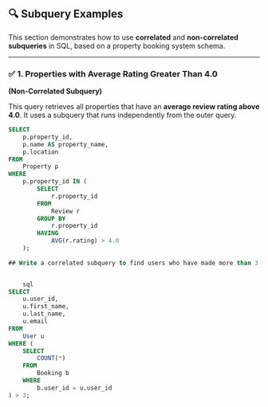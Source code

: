 ## 🔍 Subquery Examples

This section demonstrates how to use **correlated** and **non-correlated subqueries** in SQL, based on a property booking system schema.

---

### ✅ 1. Properties with Average Rating Greater Than 4.0  
**(Non-Correlated Subquery)**

This query retrieves all properties that have an **average review rating above 4.0**. It uses a subquery that runs independently from the outer query.

```sql
SELECT 
    p.property_id,
    p.name AS property_name,
    p.location
FROM 
    Property p
WHERE 
    p.property_id IN (
        SELECT 
            r.property_id
        FROM 
            Review r
        GROUP BY 
            r.property_id
        HAVING 
            AVG(r.rating) > 4.0
    );
    
## Write a correlated subquery to find users who have made more than 3 bookings.


    sql
SELECT 
    u.user_id,
    u.first_name,
    u.last_name,
    u.email
FROM 
    User u
WHERE (
    SELECT 
        COUNT(*) 
    FROM 
        Booking b 
    WHERE 
        b.user_id = u.user_id
) > 3;
